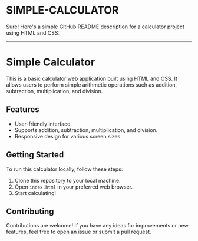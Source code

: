 # SIMPLE-CALCULATOR
Sure! Here's a simple GitHub README description for a calculator project using HTML and CSS:

---

# Simple Calculator

This is a basic calculator web application built using HTML and CSS. It allows users to perform simple arithmetic operations such as addition, subtraction, multiplication, and division.

## Features

- User-friendly interface.
- Supports addition, subtraction, multiplication, and division.
- Responsive design for various screen sizes.




## Getting Started

To run this calculator locally, follow these steps:

1. Clone this repository to your local machine.
2. Open `index.html` in your preferred web browser.
3. Start calculating!

## Contributing

Contributions are welcome! If you have any ideas for improvements or new features, feel free to open an issue or submit a pull request.


